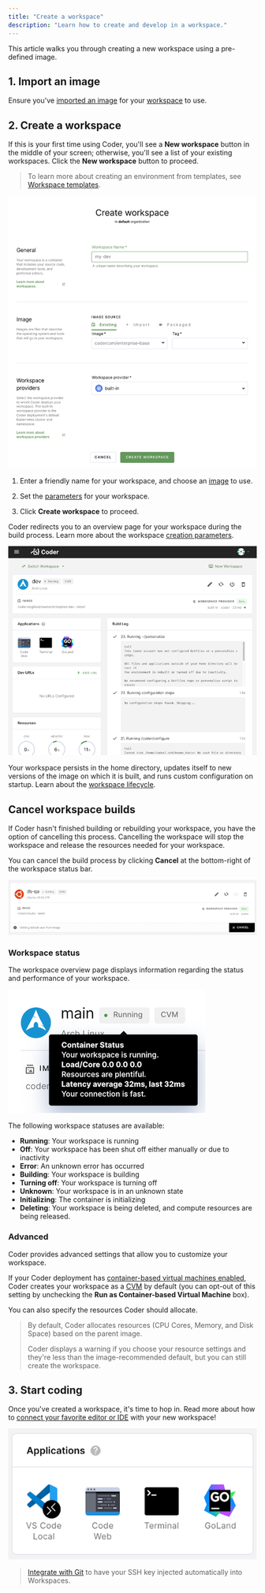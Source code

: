 ```yaml
---
title: "Create a workspace"
description: "Learn how to create and develop in a workspace."
---
```


This article walks you through creating a new workspace using a pre-defined
image.

## 1. Import an image

Ensure you've [imported an image](../images/importing.md) for your
[workspace](index.md) to use.

## 2. Create a workspace

If this is your first time using Coder, you'll see a **New workspace** button in
the middle of your screen; otherwise, you'll see a list of your existing
workspaces. Click the **New workspace** button to proceed.

> To learn more about creating an environment from templates, see
> [Workspace templates](workspace-templates/index.md).

![Create a workspace](../assets/workspaces/create-workspace.png)

1. Enter a friendly name for your workspace, and choose an
   [image](../images/index.md) to use.

1. Set the [parameters](workspace-params.md) for your workspace.

1. Click **Create workspace** to proceed.

Coder redirects you to an overview page for your workspace during the build
process. Learn more about the workspace
[creation parameters](./workspace-params.md).

![Workspace overview](../assets/workspaces/workspace-overview.png)

Your workspace persists in the home directory, updates itself to new versions of
the image on which it is built, and runs custom configuration on startup. Learn
about the [workspace lifecycle](lifecycle.md).

## Cancel workspace builds

If Coder hasn't finished building or rebuilding your workspace, you have the
option of cancelling this process. Cancelling the workspace will stop the
workspace and release the resources needed for your workspace.

You can cancel the build process by clicking **Cancel** at the bottom-right of
the workspace status bar.

![Cancel workspace build](../assets/workspaces/cancel-ws-build.png)

### Workspace status

The workspace overview page displays information regarding the status and
performance of your workspace.

![Workspace overview](../assets/workspaces/status-chip.png)

The following workspace statuses are available:

- **Running**: Your workspace is running
- **Off**: Your workspace has been shut off either manually or due to inactivity
- **Error**: An unknown error has occurred
- **Building**: Your workspace is building
- **Turning off**: Your workspace is turning off
- **Unknown**: Your workspace is in an unknown state
- **Initializing**: The container is initializing
- **Deleting**: Your workspace is being deleted, and compute resources are being
  released.

### Advanced

Coder provides advanced settings that allow you to customize your workspace.

If your Coder deployment has
[container-based virtual machines enabled](../admin/workspace-management/cvms.md),
Coder creates your workspace as a [CVM](cvms.md) by default (you can opt-out of
this setting by unchecking the **Run as Container-based Virtual Machine** box).

You can also specify the resources Coder should allocate.

> By default, Coder allocates resources (CPU Cores, Memory, and Disk Space)
> based on the parent image.
>
> Coder displays a warning if you choose your resource settings and they're less
> than the image-recommended default, but you can still create the workspace.

## 3. Start coding

Once you've created a workspace, it's time to hop in. Read more about how to
[connect your favorite editor or IDE](./editors.md) with your new workspace!

![Start coding](../assets/guides/deployments/applications.png)

> [Integrate with Git](./personalization#git-integration) to have your SSH key
> injected automatically into Workspaces.
